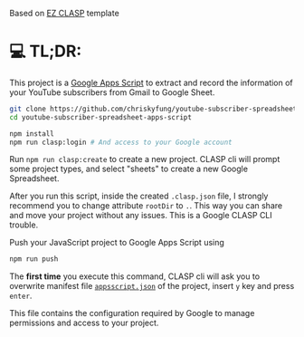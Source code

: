 Based on [EZ CLASP](https://github.com/cristobalgvera/ez-clasp) template

# 💻 TL;DR:

This project is a [Google Apps Script](https://developers.google.com/apps-script) to extract and record the information of your YouTube subscribers from Gmail to Google Sheet.

```bash
git clone https://github.com/chriskyfung/youtube-subscriber-spreadsheet-apps-script.git
cd youtube-subscriber-spreadsheet-apps-script

npm install
npm run clasp:login # And access to your Google account
```

Run `npm run clasp:create` to create a new project. CLASP cli will prompt some project types, and select "sheets" to create a new Google Spreadsheet.

   After you run this script, inside the created `.clasp.json` file, I strongly recommend you to change attribute `rootDir` to `.`. This way you can share and move your project without any issues. This is a Google CLASP CLI trouble.

Push your JavaScript project to Google Apps Script using

   ```bash
   npm run push
   ```

   The **first time** you execute this command, CLASP cli will ask you to overwrite manifest file [`appsscript.json`](./appsscript.json) of the project, insert `y` key and press `enter`.

   This file contains the configuration required by Google to manage permissions and access to your project.
